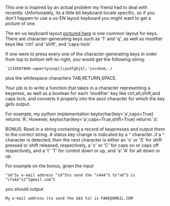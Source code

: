 This one is inspired by an actual problem my friend had to deal with recently.  Unfortunately, its a little bit
keyboard-locale specific, so if you don't happen to use a us-EN layout keyboard you might want to get a picture of one.

The en-us keyboard layout [pictured here](http://en.wikipedia.org/wiki/File:KB_United_States-NoAltGr.svg) is one common layout
for keys.  There are character-generating keys such as '1' and 'q', as well as modifier keys like 'ctrl' and 'shift', and 'caps-lock'

If one were to press every one of the character-generating keys in order from top to bottom left-to-right, 
you would get the following string:

    `1234567890-=qwertyuiop[]\asdfghjkl;'zxcvbnm,./

plus the whitespace characters TAB,RETURN,SPACE.

Your job is to write a function that takes in a character representing a keypress, as well as a boolean for
each 'modifier' key like ctrl,alt,shift,and caps lock, and converts it properly into the ascii character for which
the key gets output.

For example, my python implementation keytochar(key='a',caps=True) returns 'A'.  However, keytochar(key='a',caps=True,shift=True) returns 'a'.

BONUS:
Read in a string containing a record of keypresses and output them to the correct string.  A status key change
is indicated by a ^ character..if a ^ character is detected, then the next character is either an 's' or 'S' for shift pressed
or shift released, respectively, a 'c' or 'C' for caps on or caps off respectively, and a 't' 'T' for control down or up, and 'a' 'A' for alt down or up.

For example on the bonus, given the input

    ^sm^Sy e-mail address ^s9^Sto send the ^s444^S to^s0^S is ^cfake^s2^Sgmail.com^C

you should output

    My e-mail address (to send the $$$ to) is FAKE@GMAIL.COM